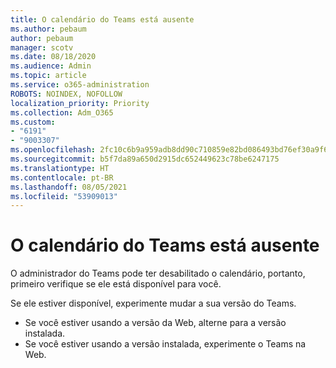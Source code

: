 ```yaml
---
title: O calendário do Teams está ausente
ms.author: pebaum
author: pebaum
manager: scotv
ms.date: 08/18/2020
ms.audience: Admin
ms.topic: article
ms.service: o365-administration
ROBOTS: NOINDEX, NOFOLLOW
localization_priority: Priority
ms.collection: Adm_O365
ms.custom:
- "6191"
- "9003307"
ms.openlocfilehash: 2fc10c6b9a959adb8dd90c710859e82bd086493bd76ef30a9f6239713ec32109
ms.sourcegitcommit: b5f7da89a650d2915dc652449623c78be6247175
ms.translationtype: HT
ms.contentlocale: pt-BR
ms.lasthandoff: 08/05/2021
ms.locfileid: "53909013"
---
```

# <a name="teams-calendar-is-missing"></a>O calendário do Teams está ausente

O administrador do Teams pode ter desabilitado o calendário, portanto, primeiro verifique se ele está disponível para você.

Se ele estiver disponível, experimente mudar a sua versão do Teams.

- Se você estiver usando a versão da Web, alterne para a versão instalada.
- Se você estiver usando a versão instalada, experimente o Teams na Web.
